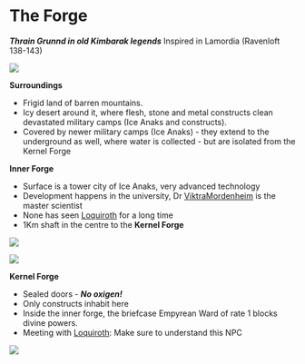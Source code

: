 # The Forge
***Thrain Grunnd in old Kimbarak legends***
Inspired in Lamordia (Ravenloft 138-143)

![](https://i.imgur.com/4QOJA4N.png)

**Surroundings**
- Frigid land of barren mountains.
- Icy desert around it, where flesh, stone and metal constructs clean devastated military camps (Ice Anaks and constructs).
- Covered by newer military camps (Ice Anaks) - they extend to the underground as well, where water is collected - but are isolated from the Kernel Forge

**Inner Forge**
- Surface is a tower city of Ice Anaks, very advanced technology
- Development happens in the university, Dr [ViktraMordenheim](../npcs/ViktraMordenheim.md) is the master scientist
- None has seen [Loquiroth](../npcs/Loquiroth.md) for a long time
- 1Km shaft in the centre to the **Kernel Forge**

![](https://i.imgur.com/3jKREth.png)

![](https://i.imgur.com/wl4Mzz5.png)

**Kernel Forge**
- Sealed doors - ***No oxigen!***
- Only constructs inhabit here
- Inside the inner forge, the briefcase Empyrean Ward of rate 1 blocks divine powers.
- Meeting with [Loquiroth](../npcs/Loquiroth.md): Make sure to understand this NPC

![](https://i.imgur.com/Pag7SgP.png)

